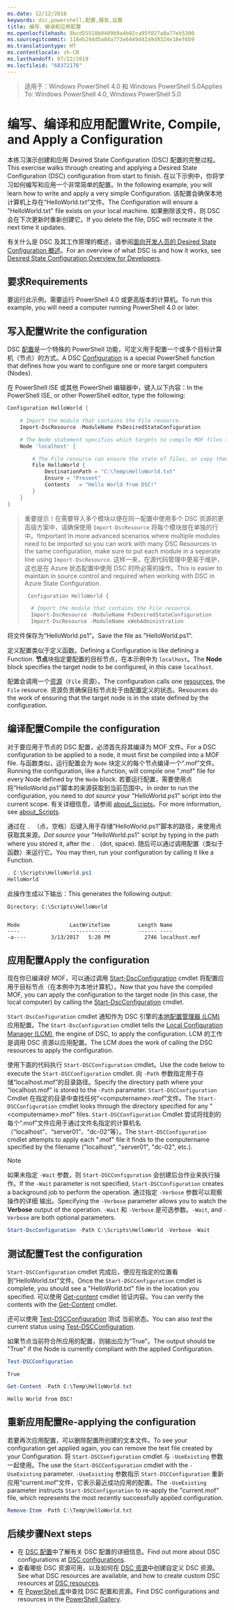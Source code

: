 ```yaml
---
ms.date: 12/12/2018
keywords: dsc,powershell,配置,服务,设置
title: 编写、编译和应用配置
ms.openlocfilehash: 8bcd55518b0409b9a4b02ca95f027a0a77eb5300
ms.sourcegitcommit: 118eb294d5a84a772e6449d42a9d9324e18ef6b9
ms.translationtype: HT
ms.contentlocale: zh-CN
ms.lasthandoff: 07/22/2019
ms.locfileid: "68372176"
---
```

> <span data-ttu-id="6fd8f-103">适用于：Windows PowerShell 4.0 和 Windows PowerShell 5.0</span><span class="sxs-lookup"><span data-stu-id="6fd8f-103">Applies To: Windows PowerShell 4.0, Windows PowerShell 5.0</span></span>

# <a name="write-compile-and-apply-a-configuration"></a><span data-ttu-id="6fd8f-104">编写、编译和应用配置</span><span class="sxs-lookup"><span data-stu-id="6fd8f-104">Write, Compile, and Apply a Configuration</span></span>

<span data-ttu-id="6fd8f-105">本练习演示创建和应用 Desired State Configuration (DSC) 配置的完整过程。</span><span class="sxs-lookup"><span data-stu-id="6fd8f-105">This exercise walks through creating and applying a Desired State Configuration (DSC) configuration from start to finish.</span></span>
<span data-ttu-id="6fd8f-106">在以下示例中，你将学习如何编写和应用一个非常简单的配置。</span><span class="sxs-lookup"><span data-stu-id="6fd8f-106">In the following example, you will learn how to write and apply a very simple Configuration.</span></span> <span data-ttu-id="6fd8f-107">该配置会确保本地计算机上存在“HelloWorld.txt”文件。</span><span class="sxs-lookup"><span data-stu-id="6fd8f-107">The Configuration will ensure a "HelloWorld.txt" file exists on your local machine.</span></span> <span data-ttu-id="6fd8f-108">如果删除该文件，则 DSC 会在下次更新时重新创建它。</span><span class="sxs-lookup"><span data-stu-id="6fd8f-108">If you delete the file, DSC will recreate it the next time it updates.</span></span>

<span data-ttu-id="6fd8f-109">有关什么是 DSC 及其工作原理的概述，请参阅[面向开发人员的 Desired State Configuration 概述](../overview/overview.md)。</span><span class="sxs-lookup"><span data-stu-id="6fd8f-109">For an overview of what DSC is and how it works, see [Desired State Configuration Overview for Developers](../overview/overview.md).</span></span>

## <a name="requirements"></a><span data-ttu-id="6fd8f-110">要求</span><span class="sxs-lookup"><span data-stu-id="6fd8f-110">Requirements</span></span>

<span data-ttu-id="6fd8f-111">要运行此示例，需要运行 PowerShell 4.0 或更高版本的计算机。</span><span class="sxs-lookup"><span data-stu-id="6fd8f-111">To run this example, you will need a computer running PowerShell 4.0 or later.</span></span>

## <a name="write-the-configuration"></a><span data-ttu-id="6fd8f-112">写入配置</span><span class="sxs-lookup"><span data-stu-id="6fd8f-112">Write the configuration</span></span>

<span data-ttu-id="6fd8f-113">DSC [配置](configurations.md)是一个特殊的 PowerShell 功能，可定义用于配置一个或多个目标计算机（节点）的方式。</span><span class="sxs-lookup"><span data-stu-id="6fd8f-113">A DSC [Configuration](configurations.md) is a special PowerShell function that defines how you want to configure one or more target computers (Nodes).</span></span>

<span data-ttu-id="6fd8f-114">在 PowerShell ISE 或其他 PowerShell 编辑器中，键入以下内容：</span><span class="sxs-lookup"><span data-stu-id="6fd8f-114">In the PowerShell ISE, or other PowerShell editor, type the following:</span></span>

```powershell
Configuration HelloWorld {

    # Import the module that contains the File resource.
    Import-DscResource -ModuleName PsDesiredStateConfiguration

    # The Node statement specifies which targets to compile MOF files for, when this configuration is executed.
    Node 'localhost' {

        # The File resource can ensure the state of files, or copy them from a source to a destination with persistent updates.
        File HelloWorld {
            DestinationPath = "C:\Temp\HelloWorld.txt"
            Ensure = "Present"
            Contents   = "Hello World from DSC!"
        }
    }
}
```

> <span data-ttu-id="6fd8f-115">重要提示！在需要导入多个模块以便在同一配置中使用多个 DSC 资源的更高级方案中，请确保使用 `Import-DscResource` 将每个模块放在单独的行中。</span><span class="sxs-lookup"><span data-stu-id="6fd8f-115">!Important In more advanced scenarios where multiple modules need to be imported so you can work with many DSC Resources in the same configuration, make sure to put each module in a seperate line using `Import-DscResource`.</span></span>
> <span data-ttu-id="6fd8f-116">这样一来，在源代码管理中更易于维护，这也是在 Azure 状态配置中使用 DSC 时所必需的操作。</span><span class="sxs-lookup"><span data-stu-id="6fd8f-116">This is easier to maintain in source control and required when working with DSC in Azure State Configuration.</span></span>
>
> ```powershell
>  Configuration HelloWorld {
>
>   # Import the module that contains the File resource.
>   Import-DscResource -ModuleName PsDesiredStateConfiguration
>   Import-DscResource -ModuleName xWebAdministration
>
> ```

<span data-ttu-id="6fd8f-117">将文件保存为“HelloWorld.ps1”。</span><span class="sxs-lookup"><span data-stu-id="6fd8f-117">Save the file as "HelloWorld.ps1".</span></span>

<span data-ttu-id="6fd8f-118">定义配置类似于定义函数。</span><span class="sxs-lookup"><span data-stu-id="6fd8f-118">Defining a Configuration is like defining a Function.</span></span> <span data-ttu-id="6fd8f-119">**节点**块指定要配置的目标节点，在本示例中为 `localhost`。</span><span class="sxs-lookup"><span data-stu-id="6fd8f-119">The **Node** block specifies the target node to be configured, in this case `localhost`.</span></span>

<span data-ttu-id="6fd8f-120">配置会调用一个[资源](../resources/resources.md)（`File` 资源）。</span><span class="sxs-lookup"><span data-stu-id="6fd8f-120">The configuration calls one [resources](../resources/resources.md), the `File` resource.</span></span> <span data-ttu-id="6fd8f-121">资源负责确保目标节点处于由配置定义的状态。</span><span class="sxs-lookup"><span data-stu-id="6fd8f-121">Resources do the work of ensuring that the target node is in the state defined by the configuration.</span></span>

## <a name="compile-the-configuration"></a><span data-ttu-id="6fd8f-122">编译配置</span><span class="sxs-lookup"><span data-stu-id="6fd8f-122">Compile the configuration</span></span>

<span data-ttu-id="6fd8f-123">对于要应用于节点的 DSC 配置，必须首先将其编译为 MOF 文件。</span><span class="sxs-lookup"><span data-stu-id="6fd8f-123">For a DSC configuration to be applied to a node, it must first be compiled into a MOF file.</span></span>
<span data-ttu-id="6fd8f-124">与函数类似，运行配置会为 `Node` 块定义的每个节点编译一个“.mof”文件。</span><span class="sxs-lookup"><span data-stu-id="6fd8f-124">Running the configuration, like a function, will compile one ".mof" file for every Node defined by the `Node` block.</span></span>
<span data-ttu-id="6fd8f-125">若要运行配置，需要使用点  将“HelloWorld.ps1”脚本的来源获取到当前范围中。</span><span class="sxs-lookup"><span data-stu-id="6fd8f-125">In order to run the configuration, you need to *dot source* your "HelloWorld.ps1" script into the current scope.</span></span>
<span data-ttu-id="6fd8f-126">有关详细信息，请参阅 [about_Scripts](/powershell/module/microsoft.powershell.core/about/about_scripts?view=powershell-6#script-scope-and-dot-sourcing)。</span><span class="sxs-lookup"><span data-stu-id="6fd8f-126">For more information, see [about_Scripts](/powershell/module/microsoft.powershell.core/about/about_scripts?view=powershell-6#script-scope-and-dot-sourcing).</span></span>

<!-- markdownlint-disable MD038 -->
<span data-ttu-id="6fd8f-127"> 通过在 `. `（点，空格）后键入用于存储“HelloWorld.ps1”脚本的路径，来使用点获取其来源。</span><span class="sxs-lookup"><span data-stu-id="6fd8f-127">*Dot source* your "HelloWorld.ps1" script by typing in the path where you stored it, after the `. ` (dot, space).</span></span> <span data-ttu-id="6fd8f-128">随后可以通过调用配置（类似于函数）来运行它。</span><span class="sxs-lookup"><span data-stu-id="6fd8f-128">You may then, run your configuration by calling it like a Function.</span></span>
<!-- markdownlint-enable MD038 -->

```powershell
. C:\Scripts\HelloWorld.ps1
HelloWorld
```

<span data-ttu-id="6fd8f-129">此操作生成以下输出：</span><span class="sxs-lookup"><span data-stu-id="6fd8f-129">This generates the following output:</span></span>

```output
Directory: C:\Scripts\HelloWorld


Mode                LastWriteTime         Length Name
----                -------------         ------ ----
-a----        3/13/2017   5:20 PM           2746 localhost.mof
```

## <a name="apply-the-configuration"></a><span data-ttu-id="6fd8f-130">应用配置</span><span class="sxs-lookup"><span data-stu-id="6fd8f-130">Apply the configuration</span></span>

<span data-ttu-id="6fd8f-131">现在你已编译好 MOF，可以通过调用 [Start-DscConfiguration](/powershell/module/psdesiredstateconfiguration/start-dscconfiguration) cmdlet 将配置应用于目标节点（在本例中为本地计算机）。</span><span class="sxs-lookup"><span data-stu-id="6fd8f-131">Now that you have the compiled MOF, you can apply the configuration to the target node (in this case, the local computer) by calling the [Start-DscConfiguration](/powershell/module/psdesiredstateconfiguration/start-dscconfiguration) cmdlet.</span></span>

<span data-ttu-id="6fd8f-132">`Start-DscConfiguration` cmdlet 通知作为 DSC 引擎的[本地配置管理器 (LCM)](../managing-nodes/metaConfig.md) 应用配置。</span><span class="sxs-lookup"><span data-stu-id="6fd8f-132">The `Start-DscConfiguration` cmdlet tells the [Local Configuration Manager (LCM)](../managing-nodes/metaConfig.md), the engine of DSC, to apply the configuration.</span></span>
<span data-ttu-id="6fd8f-133">LCM 的工作是调用 DSC 资源以应用配置。</span><span class="sxs-lookup"><span data-stu-id="6fd8f-133">The LCM does the work of calling the DSC resources to apply the configuration.</span></span>

<span data-ttu-id="6fd8f-134">使用下面的代码执行 `Start-DSCConfiguration` cmdlet。</span><span class="sxs-lookup"><span data-stu-id="6fd8f-134">Use the code below to execute the `Start-DSCConfiguration` cmdlet.</span></span> <span data-ttu-id="6fd8f-135">向 `-Path` 参数指定用于存储“localhost.mof”的目录路径。</span><span class="sxs-lookup"><span data-stu-id="6fd8f-135">Specify the directory path where your "localhost.mof" is stored to the `-Path` parameter.</span></span> <span data-ttu-id="6fd8f-136">`Start-DSCConfiguration` Cmdlet 在指定的目录中查找任何“\<computername\>.mof”文件。</span><span class="sxs-lookup"><span data-stu-id="6fd8f-136">The `Start-DSCConfiguration` cmdlet looks through the directory specified for any "\<computername\>.mof" files.</span></span> <span data-ttu-id="6fd8f-137">`Start-DSCConfiguration` Cmdlet 尝试将找到的每个“.mof”文件应用于通过文件名指定的计算机名（“localhost”、“server01”、“dc-02”等）。</span><span class="sxs-lookup"><span data-stu-id="6fd8f-137">The `Start-DSCConfiguration` cmdlet attempts to apply each ".mof" file it finds to the computername specified by the filename ("localhost", "server01", "dc-02", etc.).</span></span>

> [!NOTE]
> <span data-ttu-id="6fd8f-138">如果未指定 `-Wait` 参数，则 `Start-DSCConfiguration` 会创建后台作业来执行操作。</span><span class="sxs-lookup"><span data-stu-id="6fd8f-138">If the `-Wait` parameter is not specified, `Start-DSCConfiguration` creates a background job to perform the operation.</span></span> <span data-ttu-id="6fd8f-139">通过指定 `-Verbose` 参数可以观察操作的详细  输出。</span><span class="sxs-lookup"><span data-stu-id="6fd8f-139">Specifying the `-Verbose` parameter allows you to watch the **Verbose** output of the operation.</span></span> <span data-ttu-id="6fd8f-140">`-Wait` 和 `-Verbose` 是可选参数。</span><span class="sxs-lookup"><span data-stu-id="6fd8f-140">`-Wait`, and `-Verbose` are both optional parameters.</span></span>

```powershell
Start-DscConfiguration -Path C:\Scripts\HelloWorld -Verbose -Wait
```

## <a name="test-the-configuration"></a><span data-ttu-id="6fd8f-141">测试配置</span><span class="sxs-lookup"><span data-stu-id="6fd8f-141">Test the configuration</span></span>

<span data-ttu-id="6fd8f-142">`Start-DSCConfiguration` cmdlet 完成后，便应在指定的位置看到“HelloWorld.txt”文件。</span><span class="sxs-lookup"><span data-stu-id="6fd8f-142">Once the `Start-DSCConfiguration` cmdlet is complete, you should see a "HelloWorld.txt" file in the location you specified.</span></span> <span data-ttu-id="6fd8f-143">可以使用 [Get-content](/powershell/module/microsoft.powershell.management/get-content) cmdlet 验证内容。</span><span class="sxs-lookup"><span data-stu-id="6fd8f-143">You can verify the contents with the [Get-Content](/powershell/module/microsoft.powershell.management/get-content) cmdlet.</span></span>

<span data-ttu-id="6fd8f-144">还可以使用 [Test-DSCConfiguration](/powershell/module/psdesiredstateconfiguration/Test-DSCConfiguration) 测试  当前状态。</span><span class="sxs-lookup"><span data-stu-id="6fd8f-144">You can also *test* the current status using [Test-DSCConfiguration](/powershell/module/psdesiredstateconfiguration/Test-DSCConfiguration).</span></span>

<span data-ttu-id="6fd8f-145">如果节点当前符合所应用的配置，则输出应为“True”。</span><span class="sxs-lookup"><span data-stu-id="6fd8f-145">The output should be "True" if the Node is currently compliant with the applied Configuration.</span></span>

```powershell
Test-DSCConfiguration
```

```output
True
```

```powershell
Get-Content -Path C:\Temp\HelloWorld.txt
```

```output
Hello World from DSC!
```

## <a name="re-applying-the-configuration"></a><span data-ttu-id="6fd8f-146">重新应用配置</span><span class="sxs-lookup"><span data-stu-id="6fd8f-146">Re-applying the configuration</span></span>

<span data-ttu-id="6fd8f-147">若要再次应用配置，可以删除配置所创建的文本文件。</span><span class="sxs-lookup"><span data-stu-id="6fd8f-147">To see your configuration get applied again, you can remove the text file created by your Configuration.</span></span> <span data-ttu-id="6fd8f-148">将 `Start-DSCConfiguration` cmdlet 与 `-UseExisting` 参数一起使用。</span><span class="sxs-lookup"><span data-stu-id="6fd8f-148">The use the `Start-DSCConfiguration` cmdlet with the `-UseExisting` parameter.</span></span> <span data-ttu-id="6fd8f-149">`-UseExisting` 参数指示 `Start-DSCConfiguration` 重新应用“current.mof”文件，它表示最近成功应用的配置。</span><span class="sxs-lookup"><span data-stu-id="6fd8f-149">The `-UseExisting` parameter instructs `Start-DSCConfiguration` to re-apply the "current.mof" file, which represents the most recently successfully applied configuration.</span></span>

```powershell
Remove-Item -Path C:\Temp\HelloWorld.txt
```

## <a name="next-steps"></a><span data-ttu-id="6fd8f-150">后续步骤</span><span class="sxs-lookup"><span data-stu-id="6fd8f-150">Next steps</span></span>

- <span data-ttu-id="6fd8f-151">在 [DSC 配置](configurations.md)中了解有关 DSC 配置的详细信息。</span><span class="sxs-lookup"><span data-stu-id="6fd8f-151">Find out more about DSC configurations at [DSC configurations](configurations.md).</span></span>
- <span data-ttu-id="6fd8f-152">查看哪些 DSC 资源可用，以及如何在 [DSC 资源](../resources/resources.md)中创建自定义 DSC 资源。</span><span class="sxs-lookup"><span data-stu-id="6fd8f-152">See what DSC resources are available, and how to create custom DSC resources at [DSC resources](../resources/resources.md).</span></span>
- <span data-ttu-id="6fd8f-153">在 [PowerShell 库](https://www.powershellgallery.com/)中查找 DSC 配置和资源。</span><span class="sxs-lookup"><span data-stu-id="6fd8f-153">Find DSC configurations and resources in the [PowerShell Gallery](https://www.powershellgallery.com/).</span></span>
